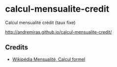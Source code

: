 # calcul-mensualite-credit
Calcul mensualité crédit (taux fixe)

http://andremiras.github.io/calcul-mensualite-credit/

## Credits
* [Wikipédia Mensualité, Calcul formel](https://fr.wikipedia.org/wiki/Mensualit%C3%A9#Calcul_formel)
